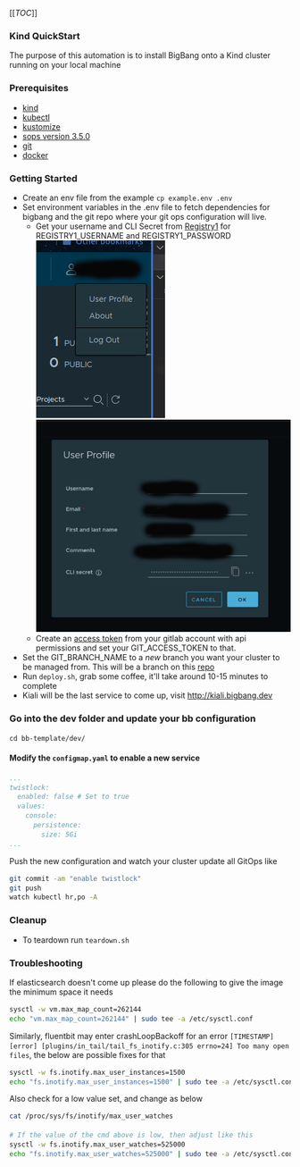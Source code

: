 [[_TOC_]]
### Kind QuickStart
The purpose of this automation is to install BigBang onto a Kind cluster running on your local machine

### Prerequisites
- [kind](https://kind.sigs.k8s.io/docs/user/quick-start/)
- [kubectl](https://kubernetes.io/docs/tasks/tools/)
- [kustomize](https://kubectl.docs.kubernetes.io/installation/kustomize/)
- [sops version 3.5.0](https://github.com/mozilla/sops/releases/tag/v3.5.0)
- [git](https://git-scm.com/book/en/v2/Getting-Started-Installing-Git)
- [docker](https://docs.docker.com/engine/install/ubuntu/)

### Getting Started
- Create an env file from the example ```cp example.env .env```
- Set environment variables in the .env file to fetch dependencies for bigbang and the git repo where your git ops configuration will live.
  - Get your username and CLI Secret from [Registry1](https://registry1.dso.mil) for REGISTRY1_USERNAME and REGISTRY1_PASSWORD
![Registry1Image](img/image2.png)
![Registry1Image](img/image1.png)
  - Create an [access token](https://gitlab.com/-/profile/personal_access_tokens) from your gitlab account with api permissions and set your GIT_ACCESS_TOKEN to that.
- Set the GIT_BRANCH_NAME to a *new* branch you want your cluster to be managed from. This will be a branch on this [repo](https://code.il2.dso.mil/trash-pandas/bb-template)
- Run ```deploy.sh```, grab some coffee, it'll take around 10-15 minutes to complete
- Kiali will be the last service to come up, visit http://kiali.bigbang.dev

### Go into the dev folder and update your bb configuration
```
cd bb-template/dev/
```
#### Modify the `configmap.yaml` to enable a new service
```yaml
...
twistlock:
  enabled: false # Set to true
  values:
    console:
      persistence:
        size: 5Gi
...
```
Push the new configuration and watch your cluster update all GitOps like
```bash
git commit -am "enable twistlock"
git push
watch kubectl hr,po -A
```

### Cleanup
- To teardown run ```teardown.sh```

### Troubleshooting
If elasticsearch doesn't come up please do the following to give the image the minimum space it needs
```bash
sysctl -w vm.max_map_count=262144
echo "vm.max_map_count=262144" | sudo tee -a /etc/sysctl.conf
```

Similarly, fluentbit may enter crashLoopBackoff for an error `[TIMESTAMP] [error] [plugins/in_tail/tail_fs_inotify.c:305 errno=24] Too many open files`, the below are possible fixes for that
```bash
sysctl -w fs.inotify.max_user_instances=1500
echo "fs.inotify.max_user_instances=1500" | sudo tee -a /etc/sysctl.conf
```
Also check for a low value set, and change as below
```bash
cat /proc/sys/fs/inotify/max_user_watches

# If the value of the cmd above is low, then adjust like this
sysctl -w fs.inotify.max_user_watches=525000
echo "fs.inotify.max_user_watches=525000" | sudo tee -a /etc/sysctl.conf
```
